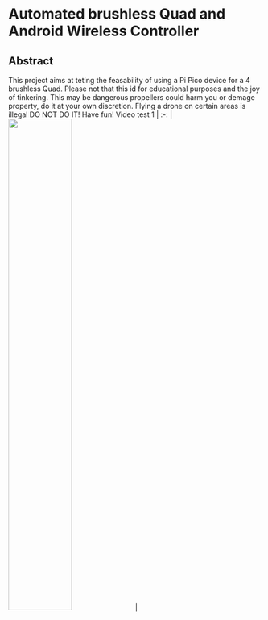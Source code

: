 # Automated brushless Quad and Android Wireless Controller
## Abstract
This project aims at teting the feasability of using a Pi Pico device for a 4 brushless Quad. Please not that this id for educational purposes and the joy of tinkering. This may be dangerous propellers could harm you or demage property, do it at your own discretion. Flying a drone on certain areas is illegal DO NOT DO IT! Have fun! 
Video test 1 | 
:-: | 
[<img src="https://img.youtube.com/vi/NtiLop2u5mY/maxresdefault.jpg" width="50%">](https://youtu.be/NtiLop2u5mY)|
